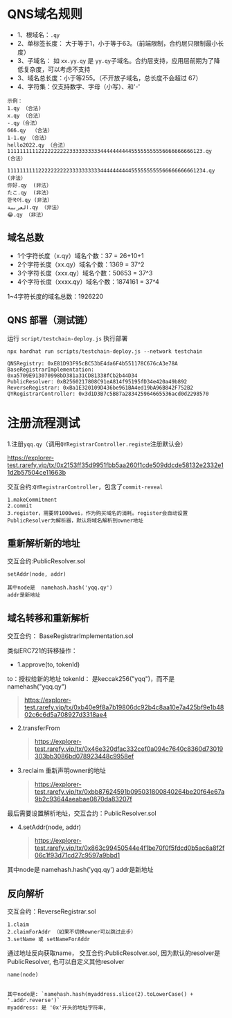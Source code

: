 # QNS域名规则

- 1、根域名：`.qy`
- 2、单标签长度：  大于等于1，小于等于63。（前端限制，合约层只限制最小长度）
- 3、子域名： 如 `xx.yy.qy` 是 `yy.qy`子域名。合约层支持，应用层前期为了降低复杂度，可以考虑不支持
- 3、域名总长度：小于等255。（不开放子域名，总长度不会超过 67）
- 4、字符集：仅支持数字、字母（小写）、和'-'

```
示例：
1.qy （合法)
x.qy （合法）
-.qy（合法）
666.qy  （合法）
1-1.qy （合法）
hello2022.qy （合法）
111111111122222222223333333333444444444455555555556666666666123.qy  (合法）

1111111111222222222233333333334444444444555555555566666666661234.qy  (非法）
你好.qy  (非法）
たこ.qy  (非法）
한국어.qy (非法）
العربية.qy （非法）
😂.qy （非法）
```

## 域名总数
- 1个字符长度（x.qy）域名个数：37 = 26+10+1
- 2个字符长度（xx.qy）域名个数：1369 = 37^2
- 3个字符长度（xxx.qy）域名个数：50653 = 37^3
- 4个字符长度（xxxx.qy）域名个数：1874161 = 37^4

1~4字符长度的域名总数：1926220

## QNS 部署（测试链）

运行 `script/testchain-deploy.js` 执行部署

`npx hardhat run scripts/testchain-deploy.js --network testchain`

```
QNSRegistry: 0xE81D93F95cBC53bE4da6F4b551178C676cA3e78A
BaseRegistrarImplementation: 0xa5709E913070998bD381a31CD81338fCb2b44D34
PublicResolver: 0xB2560217808C91eA814f95195fD34e420a49b892
ReverseRegistrar: 0xBa1E320109D436be961BA4ed19bA96B842F752B2
QYRegistrarController: 0x3d1D3B7c5B87a283425964665536acd0d2298570
```


# 注册流程测试

1.注册`yqq.qy`（调用`QYRegistrarController.registe`注册默认会）

https://explorer-test.rarefy.vip/tx/0x2153ff35d9951fbb5aa260f1cde509ddcde58132e2332e11d2b57504ce11663b

交互合约:`QYRegistrarController`，包含了`commit-reveal`

```
1.makeCommitment
2.commit
3.register，需要转1000wei，作为购买域名的消耗。register会自动设置PublicResolver为解析器，默认将域名解析到owner地址

```


## 重新解析新的地址

交互合约:PublicResolver.sol

```
setAddr(node, addr)

其中node是  namehash.hash('yqq.qy')
addr是新地址
```


## 域名转移和重新解析

交互合约： BaseRegistrarImplementation.sol

类似ERC721的转移操作：

- 1.approve(to, tokenId)

to：授权给新的地址
tokenId： 是keccak256("yqq")，而不是 namehash("yqq.qy")

> https://explorer-test.rarefy.vip/tx/0xb40e9f8a7b19806dc92b4c8aa10e7a425bf9e1b4802c6c6d5a708927d3318ae4

- 2.transferFrom

    > https://explorer-test.rarefy.vip/tx/0x46e320dfac332cef0a094c7640c8360d73019303bb3086bd078923448c9958ef


- 3.reclaim 重新声明owner的地址

    > https://explorer-test.rarefy.vip/tx/0xbb87624591b095031800840264be20f64e67a9b2c93644aeabae0870da83207f

最后需要设置解析地址，交互合约：PublicResolver.sol

- 4.setAddr(node, addr)

    > https://explorer-test.rarefy.vip/tx/0x863c99450544e4f1be70f0f5fdcd0b5ac6a8f2f06c1f93d71cd27c9597a9bbd1

其中node是  namehash.hash('yqq.qy')
addr是新地址



## 反向解析


交互合约：ReverseRegistrar.sol

```
1.claim
2.claimForAddr （如果不切换owner可以跳过此步）
3.setName 或 setNameForAddr

```
通过地址反向获取name， 交互合约:PublicResolver.sol, 因为默认的resolver是PublicResolver, 也可以自定义其他resolver

```
name(node)


其中node是: `namehash.hash(myaddress.slice(2).toLowerCase() + '.addr.reverse')`
myaddress: 是 '0x'开头的地址字符串,
```
